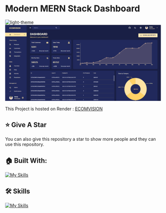 # Modern MERN Stack Dashboard

![light-theme](https://github.com/omunite215/Project_MERN-Dashboard/assets/78680563/0619f920-4751-4500-8801-b1d7dd4e6210)
![Modern MERN Stack Dashboard](/.github/images/img_main.png "Modern MERN Stack Dashboard")

This Project is hosted on Render : [ECOMVISION](https://admin-frontend-r705.onrender.com/)

## :star: Give A Star

You can also give this repository a star to show more people and they can use this repository.

## 🏠 Built With:

[![My Skills](https://skillicons.dev/icons?i=mongodb,express,react,nodejs,materialui,emotion,vite,vscode,linux)](https://skillicons.dev)

## 🛠 Skills

[![My Skills](https://skillicons.dev/icons?i=html,css,js,mongodb,postman,git,github)](https://skillicons.dev)


